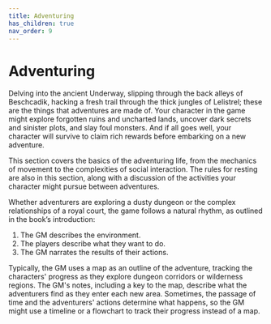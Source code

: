 ```yaml
---
title: Adventuring
has_children: true
nav_order: 9
---
```


# Adventuring
Delving into the ancient Underway, slipping through the back alleys of Beschcadik, hacking a fresh trail through the thick jungles of Lelistrel; these are the things that adventures are made of. Your character in the game might explore forgotten ruins and uncharted lands, uncover dark secrets and sinister plots, and slay foul monsters. And if all goes well, your character will survive to claim rich rewards before embarking on a new adventure.

This section covers the basics of the adventuring life, from the mechanics of movement to the complexities of social interaction. The rules for resting are also in this section, along with a discussion of the activities your character might pursue between adventures.

Whether adventurers are exploring a dusty dungeon or the complex relationships of a royal court, the game follows a natural rhythm, as outlined in the book’s introduction:
1. The GM describes the environment.
2. The players describe what they want to do.
2. The GM narrates the results of their actions.

Typically, the GM uses a map as an outline of the adventure, tracking the characters' progress as they explore dungeon corridors or wilderness regions. The GM's notes, including a key to the map, describe what the adventurers find as they enter each new area. Sometimes, the passage of time and the adventurers' actions determine what happens, so the GM might use a timeline or a flowchart to track their progress instead of a map.